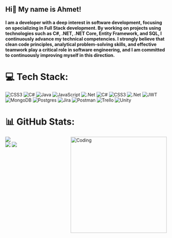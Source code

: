 <h2 align="left">Hi👋 My name is Ahmet! </h2> 
<h4> I am a developer with a deep interest in software development, focusing on specializing in Full Stack development. By working on projects using technologies such as C#, .NET, .NET Core, Entity Framework, and SQL, I continuously advance my technical competencies. I strongly believe that clean code principles, analytical problem-solving skills, and effective teamwork play a critical role in software engineering, and I am committed to continuously improving myself in this direction.</h4>

# 💻 Tech Stack:
![CSS3](https://img.shields.io/badge/css3-%231572B6.svg?style=for-the-badge&logo=css3&logoColor=white) ![C#](https://img.shields.io/badge/c%23-%23239120.svg?style=for-the-badge&logo=csharp&logoColor=white) ![Java](https://img.shields.io/badge/java-%23ED8B00.svg?style=for-the-badge&logo=openjdk&logoColor=white) ![JavaScript](https://img.shields.io/badge/javascript-%23323330.svg?style=for-the-badge&logo=javascript&logoColor=%23F7DF1E) ![.Net](https://img.shields.io/badge/.NET-5C2D91?style=for-the-badge&logo=.net&logoColor=white) ![C#](https://img.shields.io/badge/c%23-%23239120.svg?style=for-the-badge&logo=csharp&logoColor=white) ![CSS3](https://img.shields.io/badge/css3-%231572B6.svg?style=for-the-badge&logo=css3&logoColor=white) ![.Net](https://img.shields.io/badge/.NET-5C2D91?style=for-the-badge&logo=.net&logoColor=white) ![JWT](https://img.shields.io/badge/JWT-black?style=for-the-badge&logo=JSON%20web%20tokens) ![MongoDB](https://img.shields.io/badge/MongoDB-%234ea94b.svg?style=for-the-badge&logo=mongodb&logoColor=white) ![Postgres](https://img.shields.io/badge/postgres-%23316192.svg?style=for-the-badge&logo=postgresql&logoColor=white) ![Jira](https://img.shields.io/badge/jira-%230A0FFF.svg?style=for-the-badge&logo=jira&logoColor=white) ![Postman](https://img.shields.io/badge/Postman-FF6C37?style=for-the-badge&logo=postman&logoColor=white) ![Trello](https://img.shields.io/badge/Trello-%23026AA7.svg?style=for-the-badge&logo=Trello&logoColor=white) ![Unity](https://img.shields.io/badge/unity-%23000000.svg?style=for-the-badge&logo=unity&logoColor=white)

# 📊 GitHub Stats:
<img align= "right" alt ="Coding" width = "300" src = "https://i.pinimg.com/originals/81/17/8b/81178b47a8598f0c81c4799f2cdd4057.gif">  </img> 
![](https://github-readme-stats.vercel.app/api?username=Ahmetkcyigit&theme=bear&hide_border=false&include_all_commits=false&count_private=false)<br>
![](https://nirzak-streak-stats.vercel.app/?user=Ahmetkcyigit&theme=bear&hide_border=false)
![](https://github-readme-stats.vercel.app/api/top-langs/?username=Ahmetkcyigit&theme=bear&hide_border=false&include_all_commits=false&count_private=false&layout=compact)
 
